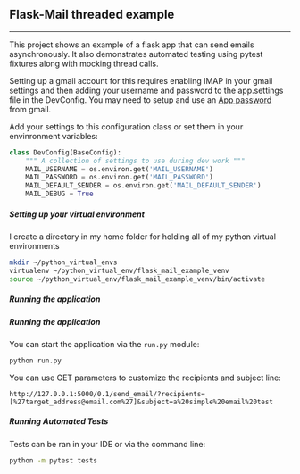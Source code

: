 ## Flask-Mail threaded example
-------

This project shows an example of a flask app that can send emails asynchronously.  It also demonstrates automated testing using pytest fixtures along with mocking thread calls.

Setting up a gmail account for this requires enabling IMAP in your gmail settings and then adding your username and password to the app.settings file in the DevConfig.  You may need to setup and use an [App password](https://support.google.com/mail/answer/185833) from gmail.

Add your settings to this configuration class or set them in your envinronment variables:
```python
class DevConfig(BaseConfig):
    """ A collection of settings to use during dev work """
    MAIL_USERNAME = os.environ.get('MAIL_USERNAME')
    MAIL_PASSWORD = os.environ.get('MAIL_PASSWORD')
    MAIL_DEFAULT_SENDER = os.environ.get('MAIL_DEFAULT_SENDER')
    MAIL_DEBUG = True
```

##### Setting up your virtual environment
I create a directory in my home folder for holding all of my
python virtual environments
```bash
mkdir ~/python_virtual_envs
virtualenv ~/python_virtual_env/flask_mail_example_venv
source ~/python_virtual_env/flask_mail_example_venv/bin/activate
```

##### Running the application
##### Running the application
You can start the application via the ```run.py``` module:
```bash
python run.py
```
You can use GET parameters to customize the recipients and subject line:
```
http://127.0.0.1:5000/0.1/send_email/?recipients=[%27target_address@email.com%27]&subject=a%20simple%20email%20test

```

##### Running Automated Tests
Tests can be ran in your IDE or via the command line:
```bash
python -m pytest tests
```
